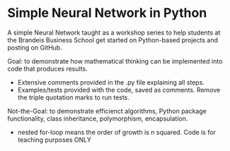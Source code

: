 # Simple Neural Network in Python
A simple Neural Network taught as a workshop series to help students at the Brandeis Business School get started on Python-based projects and posting on GitHub.

Goal: to demonstrate how mathematical thinking can be implemented into code that produces results. 
 - Extensive comments provided in the .py file explaining all steps.
 - Examples/tests provided with the code, saved as comments. Remove the triple quotation marks to run tests.

Not-the-Goal: to demonstrate efficienct algorithms, Python package functionality, class inheritance, polymorphism, encapsulation.
 - nested for-loop means the order of growth is n squared. Code is for teaching purposes ONLY
